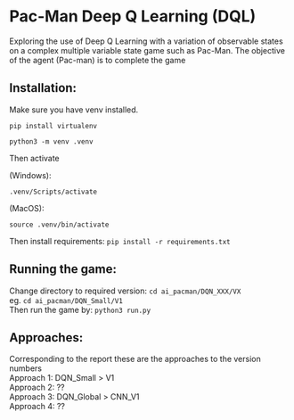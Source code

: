 # Pac-Man Deep Q Learning (DQL)
Exploring the use of Deep Q Learning with a variation of observable states on a complex multiple variable state game such as Pac-Man. The objective of the agent (Pac-man) is to complete the game

## Installation:
Make sure you have venv installed.  

```pip install virtualenv```  

```python3 -m venv .venv```

Then activate

(Windows):  

```.venv/Scripts/activate```  

(MacOS):  

```source .venv/bin/activate```

Then install requirements:
```pip install -r requirements.txt```

## Running the game:

Change directory to required version: ```cd ai_pacman/DQN_XXX/VX```  
eg.  ```cd ai_pacman/DQN_Small/V1```  
Then run the game by: ```python3 run.py```

## Approaches:  

Corresponding to the report these are the approaches to the version numbers  
Approach 1: DQN_Small > V1  
Approach 2: ??  
Approach 3: DQN_Global > CNN_V1  
Approach 4: ??